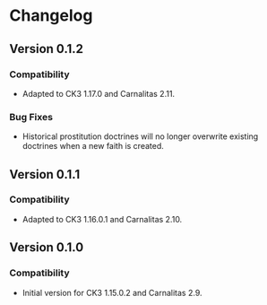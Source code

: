 # Changelog

## Version 0.1.2

### Compatibility

* Adapted to CK3 1.17.0 and Carnalitas 2.11.

### Bug Fixes

* Historical prostitution doctrines will no longer overwrite existing doctrines when a new faith is created.

## Version 0.1.1

### Compatibility

* Adapted to CK3 1.16.0.1 and Carnalitas 2.10.

## Version 0.1.0

### Compatibility

* Initial version for CK3 1.15.0.2 and Carnalitas 2.9.
